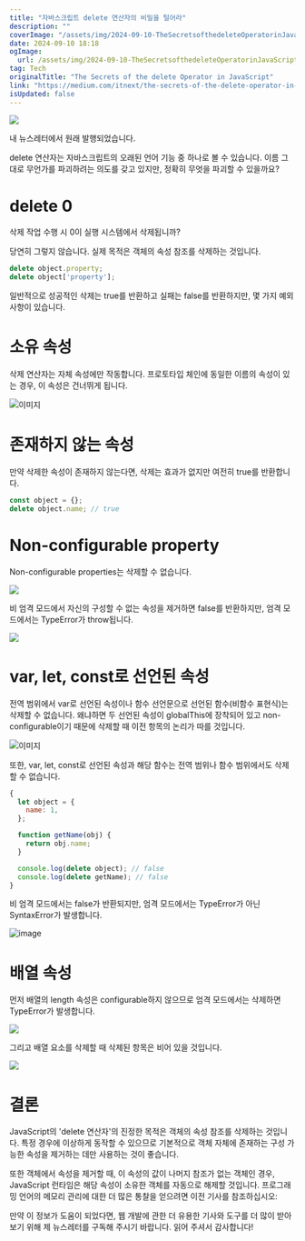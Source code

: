 ```yaml
---
title: "자바스크립트 delete 연산자의 비밀을 털어라"
description: ""
coverImage: "/assets/img/2024-09-10-TheSecretsofthedeleteOperatorinJavaScript_0.png"
date: 2024-09-10 18:18
ogImage: 
  url: /assets/img/2024-09-10-TheSecretsofthedeleteOperatorinJavaScript_0.png
tag: Tech
originalTitle: "The Secrets of the delete Operator in JavaScript"
link: "https://medium.com/itnext/the-secrets-of-the-delete-operator-in-javascript-1d56080b8490"
isUpdated: false
---
```



<img src="/assets/img/2024-09-10-TheSecretsofthedeleteOperatorinJavaScript_0.png" />

내 뉴스레터에서 원래 발행되었습니다.

delete 연산자는 자바스크립트의 오래된 언어 기능 중 하나로 볼 수 있습니다. 이름 그대로 무언가를 파괴하려는 의도를 갖고 있지만, 정확히 무엇을 파괴할 수 있을까요?

# delete 0

<div class="content-ad"></div>

삭제 작업 수행 시 0이 실행 시스템에서 삭제됩니까?

당연히 그렇지 않습니다. 실제 목적은 객체의 속성 참조를 삭제하는 것입니다.

```js
delete object.property;
delete object['property'];
```

일반적으로 성공적인 삭제는 true를 반환하고 실패는 false를 반환하지만, 몇 가지 예외 사항이 있습니다.

<div class="content-ad"></div>

# 소유 속성

삭제 연산자는 자체 속성에만 작동합니다. 프로토타입 체인에 동일한 이름의 속성이 있는 경우, 이 속성은 건너뛰게 됩니다.

![이미지](/assets/img/2024-09-10-TheSecretsofthedeleteOperatorinJavaScript_1.png)

# 존재하지 않는 속성

<div class="content-ad"></div>

만약 삭제한 속성이 존재하지 않는다면, 삭제는 효과가 없지만 여전히 true를 반환합니다.

```js
const object = {};
delete object.name; // true
```

# Non-configurable property

Non-configurable properties는 삭제할 수 없습니다.

<div class="content-ad"></div>

<img src="/assets/img/2024-09-10-TheSecretsofthedeleteOperatorinJavaScript_2.png" />

비 엄격 모드에서 자신의 구성할 수 없는 속성을 제거하면 false를 반환하지만, 엄격 모드에서는 TypeError가 throw됩니다.

<img src="/assets/img/2024-09-10-TheSecretsofthedeleteOperatorinJavaScript_3.png" />

# var, let, const로 선언된 속성

<div class="content-ad"></div>

전역 범위에서 var로 선언된 속성이나 함수 선언문으로 선언된 함수(비함수 표현식)는 삭제할 수 없습니다. 왜냐하면 두 선언된 속성이 globalThis에 장착되어 있고 non-configurable이기 때문에 삭제할 때 이전 항목의 논리가 따를 것입니다.

![이미지](/assets/img/2024-09-10-TheSecretsofthedeleteOperatorinJavaScript_4.png)

또한, var, let, const로 선언된 속성과 해당 함수는 전역 범위나 함수 범위에서도 삭제할 수 없습니다.

```js
{
  let object = {
    name: 1,
  };

  function getName(obj) {
    return obj.name;
  }

  console.log(delete object); // false
  console.log(delete getName); // false
}
```

<div class="content-ad"></div>

비 엄격 모드에서는 false가 반환되지만, 엄격 모드에서는 TypeError가 아닌 SyntaxError가 발생합니다.

![image](/assets/img/2024-09-10-TheSecretsofthedeleteOperatorinJavaScript_5.png)

# 배열 속성

먼저 배열의 length 속성은 configurable하지 않으므로 엄격 모드에서는 삭제하면 TypeError가 발생합니다.

<div class="content-ad"></div>

<img src="/assets/img/2024-09-10-TheSecretsofthedeleteOperatorinJavaScript_6.png" />

그리고 배열 요소를 삭제할 때 삭제된 항목은 비어 있을 것입니다.

<img src="/assets/img/2024-09-10-TheSecretsofthedeleteOperatorinJavaScript_7.png" />

# 결론

<div class="content-ad"></div>

JavaScript의 'delete 연산자'의 진정한 목적은 객체의 속성 참조를 삭제하는 것입니다. 특정 경우에 이상하게 동작할 수 있으므로 기본적으로 객체 자체에 존재하는 구성 가능한 속성을 제거하는 데만 사용하는 것이 좋습니다.

또한 객체에서 속성을 제거할 때, 이 속성의 값이 나머지 참조가 없는 객체인 경우, JavaScript 런타임은 해당 속성이 소유한 객체를 자동으로 해제할 것입니다. 프로그래밍 언어의 메모리 관리에 대한 더 많은 통찰을 얻으려면 이전 기사를 참조하십시오:

만약 이 정보가 도움이 되었다면, 웹 개발에 관한 더 유용한 기사와 도구를 더 많이 받아보기 위해 제 뉴스레터를 구독해 주시기 바랍니다. 읽어 주셔서 감사합니다!